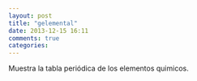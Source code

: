 ```yaml
---
layout: post
title: "gelemental"
date: 2013-12-15 16:11
comments: true
categories: 
---
```

Muestra la tabla periódica de los elementos quimicos.

